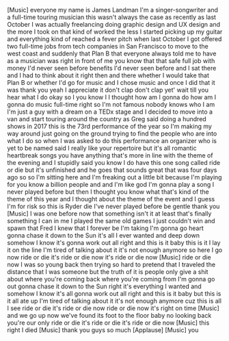 
[Music]
everyone my name is James Landman I&#39;m a
singer-songwriter and a full-time
touring musician this wasn&#39;t always the
case as recently as last October I was
actually freelancing doing graphic
design and UX design and the more I took
on that kind of worked the less I
started picking up my guitar and
everything kind of reached a fever pitch
when last October I got offered two
full-time jobs from tech companies in
San Francisco to move to the west coast
and suddenly that Plan B that everyone
always told me to have as a musician was
right in front of me you know that that
safe full job with money I&#39;d never seen
before benefits I&#39;d never seen before
and I sat there and I had to think about
it right then and there whether I would
take that Plan B or whether I&#39;d go for
music and I chose music and once I did
that it was thank you yeah I appreciate
it don&#39;t clap don&#39;t clap yet&#39; wait till
you hear what I do okay so I you know I
I thought how am I gonna do how am I
gonna do music full-time right so I&#39;m
not famous nobody knows who I am I&#39;m
just a guy with a dream on a TEDx stage
and I decided to move into a van and
start touring around the country as Greg
said doing a hundred shows in 2017 this
is the 73rd performance of the year so
I&#39;m making my way around just going on
the ground trying to find the people who
are into what I do so when I was asked
to do this performance an organizer who
is yet to be named said I really like
your repertoire but it&#39;s all romantic
heartbreak songs you have anything
that&#39;s more in line with the theme of
the evening and I stupidly said you know
I do have this one song called ride or
die but it&#39;s unfinished and he goes that
sounds great
that was four days ago so so I&#39;m sitting
here and I&#39;m freaking out a little bit
because I&#39;m playing for you know a
billion people and and I&#39;m like god I&#39;m
gonna play a song I never played before
but then I thought you know what that&#39;s
kind of the theme of this year and I
thought about the theme of the event and
I guess I&#39;m for risk so this is Ryder
die I&#39;ve never played before
be gentle thank you
[Music]
I was one before now that something
isn&#39;t it
at least that&#39;s finally something I can
in me
I played the same old games
I just couldn&#39;t win and spawn that Fred
I knew that I forever be I&#39;m taking I&#39;m
gonna go heart gonna chase it down to
the Sun
it&#39;s all I ever wanted and deep down
somehow I know it&#39;s gonna work out all
right
and this is it baby this is it I lay it
on the line
I&#39;m tired of talking about it it&#39;s not
enough anymore so here I go now ride or
die
it&#39;s ride or die now it&#39;s ride or die
now
[Music]
ride or die now
I was so young back then trying so hard
to pretend that I traveled the distance
that I was someone but the truth of it
is people only give a shit about where
you&#39;re coming back where you&#39;re coming
from
I&#39;m gonna go out gonna chase it down to
the Sun
right it&#39;s everything I wanted and
somehow I know it&#39;s all gonna
work out all right
and this is it baby but this is it all
ate up I&#39;m tired of talking about it
it&#39;s not enough anymore cuz this is all
I see ride or die
it&#39;s ride or die now
ride or die now
it&#39;s right on time
[Music]
and we go up now
we&#39;ve found its foot to the floor baby
no looking back you&#39;re our only ride or
die
it&#39;s ride or die
it&#39;s ride or die now
[Music]
this right I died
[Music]
thank you guys so much
[Applause]
[Music]
you
